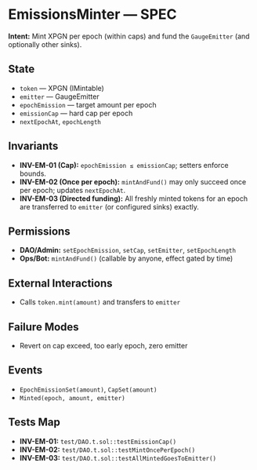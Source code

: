# EmissionsMinter — SPEC

**Intent:** Mint XPGN per epoch (within caps) and fund the `GaugeEmitter` (and optionally other sinks).

## State
- `token` — XPGN (IMintable)
- `emitter` — GaugeEmitter
- `epochEmission` — target amount per epoch
- `emissionCap` — hard cap per epoch
- `nextEpochAt`, `epochLength`

## Invariants
- **INV-EM-01 (Cap):** `epochEmission ≤ emissionCap`; setters enforce bounds.
- **INV-EM-02 (Once per epoch):** `mintAndFund()` may only succeed once per epoch; updates `nextEpochAt`.
- **INV-EM-03 (Directed funding):** All freshly minted tokens for an epoch are transferred to `emitter` (or configured sinks) exactly.

## Permissions
- **DAO/Admin:** `setEpochEmission`, `setCap`, `setEmitter`, `setEpochLength`
- **Ops/Bot:** `mintAndFund()` (callable by anyone, effect gated by time)

## External Interactions
- Calls `token.mint(amount)` and transfers to `emitter`

## Failure Modes
- Revert on cap exceed, too early epoch, zero emitter

## Events
- `EpochEmissionSet(amount)`, `CapSet(amount)`
- `Minted(epoch, amount, emitter)`

## Tests Map
- **INV-EM-01:** `test/DAO.t.sol::testEmissionCap()`
- **INV-EM-02:** `test/DAO.t.sol::testMintOncePerEpoch()`
- **INV-EM-03:** `test/DAO.t.sol::testAllMintedGoesToEmitter()`

